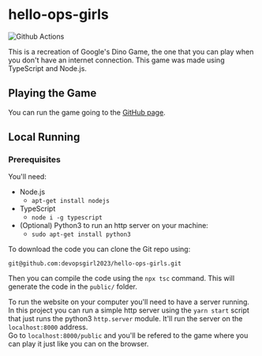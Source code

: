 # hello-ops-girls
![Github Actions](https://github.com/devopsgirl2023/hello-ops-girls/actions/workflows/prod-ci.yaml/badge.svg)

This is a recreation of Google's Dino Game, the one that you can play when you don't have an internet connection. This game was made using TypeScript and Node.js.

## Playing the Game
You can run the game going to the [GitHub page](https://devopsgirl2023.github.io/hello-ops-girls/).<br/>

## Local Running
### Prerequisites
You'll need:
* Node.js
    * `apt-get install nodejs`
* TypeScript
    * `node i -g typescript`
* (Optional) Python3 to run an http server on your machine:
    * `sudo apt-get install python3`

To download the code you can clone the Git repo using:
```git
git@github.com:devopsgirl2023/hello-ops-girls.git
```

Then you can compile the code using the `npx tsc` command. This will generate the code in the `public/` folder.

To run the website on your computer you'll need to have a server running. In this project you can run a simple http server using the `yarn start` script that just runs the python3 `http.server` module. It'll run the server on the `localhost:8000` address.<br/>
Go to `localhost:8000/public` and you'll be refered to the game where you can play it just like you can on the browser.

